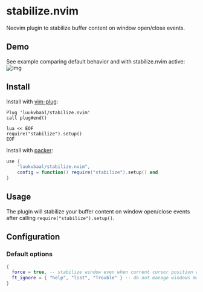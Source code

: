 # stabilize.nvim
Neovim plugin to stabilize buffer content on window open/close events.
## Demo
See example comparing default behavior and with stabilize.nvim active:
![img](https://i.imgur.com/Tvu4xVR.gif)
## Install
Install with [vim-plug](https://github.com/junegunn/vim-plug):
```vim
Plug 'luukvbaal/stabilize.nvim'
call plug#end()

lua << EOF
require("stabilize").setup()
EOF
```
Install with [packer](https://github.com/wbthomason/packer.nvim):
```lua
use {
	"luukvbaal/stabilize.nvim",
	config = function() require("stabilize").setup() end
}
```
## Usage
The plugin will stabilize your buffer content on window open/close events after calling `require("stabilize").setup()`.
## Configuration
### Default options
```lua
{
  force = true, -- stabilize window even when current cursor position will be hidden behind new window
  ft_ignore = { "help", "list", "Trouble" } -- do not manage windows matching these filetypes
}
```
